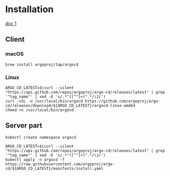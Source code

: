 # Installation

[doc 1](https://blog.argoproj.io/using-gitops-to-deploy-kubeflow-with-argo-cd-76f6b27807c)

## Client

### macOS

```
brew install argoproj/tap/argocd
```

### Linux

```
ARGO_CD_LATEST=$(curl --silent "https://api.github.com/repos/argoproj/argo-cd/releases/latest" | grep '"tag_name"' | sed -E 's/.*"([^"]+)".*/\1/')
curl -sSL -o /usr/local/bin/argocd https://github.com/argoproj/argo-cd/releases/download/${ARGO_CD_LATEST}/argocd-linux-amd64
chmod +x /usr/local/bin/argocd
```

## Server part

```
kubectl create namespace argocd

ARGO_CD_LATEST=$(curl --silent "https://api.github.com/repos/argoproj/argo-cd/releases/latest" | grep '"tag_name"' | sed -E 's/.*"([^"]+)".*/\1/')
kubectl apply -n argocd -f https://raw.githubusercontent.com/argoproj/argo-cd/${ARGO_CD_LATEST}/manifests/install.yaml
```
